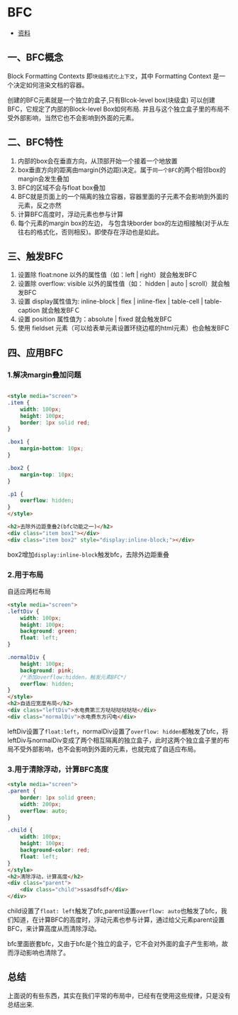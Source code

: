 # BFC

- [资料](https://www.cnblogs.com/lzbk/p/6057097.html)

## 一、BFC概念

Block Formatting Contexts 即`块级格式化上下文`，其中 Formatting Context 是一个决定如何渲染文档的容器。

创建的BFC元素就是一个独立的盒子,只有Blcok-level box(块级盒) 可以创建BFC，它规定了内部的Block-level Box如何布局. 并且与这个独立盒子里的布局不受外部影响，当然它也不会影响到外面的元素。

## 二、BFC特性

1. 内部的box会在垂直方向，从顶部开始一个接着一个地放置
2. box垂直方向的距离由margin(外边距)决定。属于`同一个BFC`的两个相邻box的margin会发生叠加
3. BFC的区域不会与float box叠加
4. BFC就是页面上的一个隔离的独立容器，容器里面的子元素不会影响到外面的元素，反之亦然
5. 计算BFC高度时，浮动元素也参与计算
6. 每个元素的margin box的左边， 与包含块border box的左边相接触(对于从左往右的格式化，否则相反)。即使存在浮动也是如此。

## 三、触发BFC

1. 设置除 float:none 以外的属性值（如：left | right）就会触发BFC
2. 设置除 overflow: visible 以外的属性值（如： hidden | auto | scroll）就会触发BFC
3. 设置 display属性值为: inline-block | flex | inline-flex | table-cell | table-caption 就会触发BFＣ
4. 设置 position 属性值为：absolute | fixed 就会触发BFC
5. 使用 fieldset 元素（可以给表单元素设置环绕边框的html元素）也会触发BFC

## 四、应用BFC

### 1.解决margin叠加问题

```html

<style media="screen">
.item {
    width: 100px;
    height: 100px;
    border: 1px solid red;
}

.box1 {
    margin-bottom: 10px;
}

.box2 {
    margin-top: 10px;
}

.p1 {
    overflow: hidden;
}
</style>

<h2>去除外边距重叠2(bfc功能之一)</h2>
<div class="item box1"></div>
<div class="item box2" style="display:inline-block;"></div>
```

box2增加`display:inline-block`触发bfc，去除外边距重叠

### 2.用于布局

自适应两栏布局

```html
<style media="screen">
.leftDiv {
    width: 100px;
    height: 100px;
    background: green;
    float: left;
}

.normalDiv {
    height: 100px;
    background: pink;
    /*添加overflow:hidden，触发元素BFC*/
    overflow: hidden;
}
</style>
<h2>自适应宽度布局</h2>
<div class="leftDiv">水电费第三方哒哒哒哒哒哒</div>
<div class="normalDiv">水电费东方闪电</div>
```

leftDiv设置了`float:left`，normalDiv设置了`overflow: hidden`都触发了bfc，将leftDiv与normalDiv变成了两个相互隔离的独立盒子，此时这两个独立盒子里的布局不受外部影响，也不会影响到外面的元素，也就完成了自适应布局。

### 3.用于清除浮动，计算BFC高度

```html
<style media="screen">
.parent {
    border: 1px solid green;
    width: 200px;
    overflow: auto;
}

.child {
    width: 100px;
    height: 100px;
    background-color: red;
    float: left;
}
</style>
<h2>清除浮动，计算高度</h2>
<div class="parent">
    <div class="child">ssasdfsdf</div>
</div>
```

child设置了`float: left`触发了bfc,parent设置`overflow: auto`也触发了bfc，我们知道，在计算BFC的高度时，浮动元素也参与计算，通过给父元素parent设置BFC，来计算高度从而清除浮动。

bfc里面嵌套bfc，又由于bfc是个独立的盒子，它不会对外面的盒子产生影响，故而浮动影响也清除了。

## 总结

上面说的有些东西，其实在我们平常的布局中，已经有在使用这些规律，只是没有总结出来.
